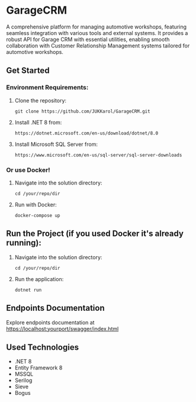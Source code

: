 
# GarageCRM

A comprehensive platform for managing automotive workshops, featuring seamless integration with various tools and external systems. It provides a robust API for Garage CRM with essential utilities, enabling smooth collaboration with Customer Relationship Management systems tailored for automotive workshops.

## Get Started

### Environment Requirements:

1. Clone the repository:
    ```
    git clone https://github.com/JUKKarol/GarageCRM.git
    ```

2. Install .NET 8 from:
    ```
    https://dotnet.microsoft.com/en-us/download/dotnet/8.0
    ```

3. Install Microsoft SQL Server from:
    ```
    https://www.microsoft.com/en-us/sql-server/sql-server-downloads
    ```

### Or use Docker!

1. Navigate into the solution directory:
    ```
    cd /your/repo/dir
    ```

2. Run with Docker:
    ```
    docker-compose up
    ```

## Run the Project (if you used Docker it's already running):

1. Navigate into the solution directory:
    ```
    cd /your/repo/dir
    ```

2. Run the application:
    ```
    dotnet run
    ```

## Endpoints Documentation

Explore endpoints documentation at [https://localhost:yourport/swagger/index.html](https://localhost:yourport/swagger/index.html)

## Used Technologies

- .NET 8
- Entity Framework 8
- MSSQL
- Serilog
- Sieve
- Bogus

